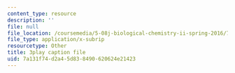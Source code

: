 ```yaml
---
content_type: resource
description: ''
file: null
file_location: /coursemedia/5-08j-biological-chemistry-ii-spring-2016/7a131f74d2a45d838490620624e21423_D9QJ44zENbU.vtt
file_type: application/x-subrip
resourcetype: Other
title: 3play caption file
uid: 7a131f74-d2a4-5d83-8490-620624e21423
---
```

